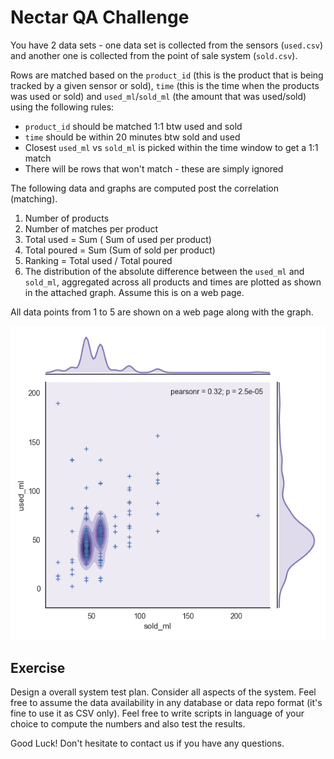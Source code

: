 Nectar QA Challenge
===================

You have 2 data sets - one data set is collected from the sensors (`used.csv`) and another one is collected from the point of sale system (`sold.csv`).

Rows are matched based on the `product_id` (this is the product that is being tracked by a given sensor or sold), `time` (this is the time when the products was used or sold) and `used_ml`/`sold_ml` (the amount that was used/sold) using the following rules:

- `product_id` should be matched 1:1 btw used and sold
- `time` should be within 20 minutes btw sold and used
- Closest `used_ml` vs `sold_ml` is picked within the time window to get a 1:1 match
- There will be rows that won't match - these are simply ignored

The following data and graphs are computed post the correlation (matching).

1. Number of products
2. Number of matches per product
3. Total used = Sum ( Sum of used per product)
4. Total poured = Sum (Sum of sold per product)
5. Ranking = Total used / Total poured
6. The distribution of the absolute difference between the `used_ml` and `sold_ml`, aggregated across all products and times are plotted as shown in the attached graph. Assume this is on a web page.

All data points from 1 to 5 are shown on a web page along with the graph.

![Screenshot](/screenshots/sample_1.png?raw=true "Sample Graph Screenshot")

## Exercise

Design a overall system test plan. Consider all aspects of the system. Feel free to assume the data availability in any database or data repo format (it's fine to use it as CSV only). Feel free to write scripts in language of your choice to compute the numbers and also test the results.


Good Luck!
Don't hesitate to contact us if you have any questions.
